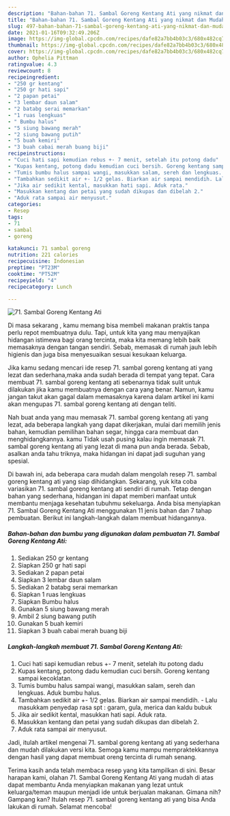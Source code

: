 ```yaml
---
description: "Bahan-bahan 71. Sambal Goreng Kentang Ati yang nikmat dan Mudah Dibuat"
title: "Bahan-bahan 71. Sambal Goreng Kentang Ati yang nikmat dan Mudah Dibuat"
slug: 497-bahan-bahan-71-sambal-goreng-kentang-ati-yang-nikmat-dan-mudah-dibuat
date: 2021-01-16T09:32:49.206Z
image: https://img-global.cpcdn.com/recipes/dafe82a7bb4b03c3/680x482cq70/71-sambal-goreng-kentang-ati-foto-resep-utama.jpg
thumbnail: https://img-global.cpcdn.com/recipes/dafe82a7bb4b03c3/680x482cq70/71-sambal-goreng-kentang-ati-foto-resep-utama.jpg
cover: https://img-global.cpcdn.com/recipes/dafe82a7bb4b03c3/680x482cq70/71-sambal-goreng-kentang-ati-foto-resep-utama.jpg
author: Ophelia Pittman
ratingvalue: 4.3
reviewcount: 8
recipeingredient:
- "250 gr kentang"
- "250 gr hati sapi"
- "2 papan petai"
- "3 lembar daun salam"
- "2 batabg serai memarkan"
- "1 ruas lengkuas"
- " Bumbu halus"
- "5 siung bawang merah"
- "2 siung bawang putih"
- "5 buah kemiri"
- "3 buah cabai merah buang biji"
recipeinstructions:
- "Cuci hati sapi kemudian rebus +- 7 menit, setelah itu potong dadu"
- "Kupas kentang, potong dadu kemudian cuci bersih. Goreng kentang sampai kecoklatan."
- "Tumis bumbu halus sampai wangi, masukkan salam, sereh dan lengkuas. Aduk bumbu halus."
- "Tambahkan sedikit air +- 1/2 gelas. Biarkan air sampai mendidih. Lalu masukkam penyedap rasa spt : garam, gula, merica dan kaldu bubuk"
- "Jika air sedikit kental, masukkan hati sapi. Aduk rata."
- "Masukkan kentang dan petai yang sudah dikupas dan dibelah 2."
- "Aduk rata sampai air menyusut."
categories:
- Resep
tags:
- 71
- sambal
- goreng

katakunci: 71 sambal goreng 
nutrition: 221 calories
recipecuisine: Indonesian
preptime: "PT23M"
cooktime: "PT52M"
recipeyield: "4"
recipecategory: Lunch

---
```



![71. Sambal Goreng Kentang Ati](https://img-global.cpcdn.com/recipes/dafe82a7bb4b03c3/680x482cq70/71-sambal-goreng-kentang-ati-foto-resep-utama.jpg)

Di masa  sekarang , kamu memang bisa membeli makanan praktis tanpa perlu repot membuatnya dulu. Tapi, untuk kita yang mau menyajikan hidangan istimewa bagi orang tercinta, maka kita memang lebih baik memasaknya dengan tangan sendiri. Sebab, memasak di rumah jauh lebih higienis dan juga bisa menyesuaikan sesuai kesukaan keluarga.

Jika kamu sedang mencari ide resep 71. sambal goreng kentang ati yang lezat dan sederhana,maka anda sudah berada di tempat yang tepat. Cara membuat 71. sambal goreng kentang ati  sebenarnya tidak sulit untuk dilakukan jika kamu membuatnya dengan cara yang benar. Namun, kamu jangan takut akan gagal dalam memasaknya 
karena dalam artikel ini kami akan mengupas 71. sambal goreng kentang ati dengan teliti.  



Nah buat anda yang mau memasak 71. sambal goreng kentang ati yang lezat, ada beberapa langkah yang dapat dikerjakan, mulai dari memilih jenis bahan, kemudian pemilihan bahan segar, hingga cara membuat dan menghidangkannya. kamu Tidak usah pusing kalau ingin memasak 71. sambal goreng kentang ati yang lezat di mana pun anda berada. Sebab, asalkan anda  tahu triknya, maka hidangan ini dapat jadi suguhan yang spesial.

Di bawah ini, ada beberapa cara mudah dalam mengolah resep 71. sambal goreng kentang ati yang siap dihidangkan. Sekarang, yuk kita coba variasikan 71. sambal goreng kentang ati sendiri di rumah. Tetap dengan bahan yang sederhana, hidangan ini dapat memberi manfaat untuk membantu menjaga kesehatan tubuhmu sekeluarga. Anda bisa menyiapkan 71. Sambal Goreng Kentang Ati menggunakan 11 jenis bahan dan 7 tahap pembuatan. Berikut ini langkah-langkah dalam membuat hidangannya.

<!--inarticleads1-->

##### Bahan-bahan dan bumbu yang digunakan dalam pembuatan 71. Sambal Goreng Kentang Ati:

1. Sediakan 250 gr kentang
1. Siapkan 250 gr hati sapi
1. Sediakan 2 papan petai
1. Siapkan 3 lembar daun salam
1. Sediakan 2 batabg serai memarkan
1. Siapkan 1 ruas lengkuas
1. Siapkan  Bumbu halus
1. Gunakan 5 siung bawang merah
1. Ambil 2 siung bawang putih
1. Gunakan 5 buah kemiri
1. Siapkan 3 buah cabai merah buang biji




<!--inarticleads2-->

##### Langkah-langkah membuat 71. Sambal Goreng Kentang Ati:

1. Cuci hati sapi kemudian rebus +- 7 menit, setelah itu potong dadu
1. Kupas kentang, potong dadu kemudian cuci bersih. Goreng kentang sampai kecoklatan.
1. Tumis bumbu halus sampai wangi, masukkan salam, sereh dan lengkuas. Aduk bumbu halus.
1. Tambahkan sedikit air +- 1/2 gelas. Biarkan air sampai mendidih. - Lalu masukkam penyedap rasa spt : garam, gula, merica dan kaldu bubuk
1. Jika air sedikit kental, masukkan hati sapi. Aduk rata.
1. Masukkan kentang dan petai yang sudah dikupas dan dibelah 2.
1. Aduk rata sampai air menyusut.




Jadi, itulah artikel mengenai  71. sambal goreng kentang ati  yang sederhana dan mudah dilakukan versi kita. Semoga kamu mampu mempraktekkannya dengan hasil yang dapat membuat oreng tercinta di rumah senang. 

Terima kasih anda telah membaca resep yang kita tampilkan di sini. Besar harapan kami, olahan  71. Sambal Goreng Kentang Ati yang mudah di atas dapat membantu Anda menyiapkan makanan yang lezat untuk keluarga/teman maupun menjadi ide untuk berjualan makanan. Gimana nih? Gampang kan? Itulah resep 71. sambal goreng kentang ati yang bisa Anda lakukan di rumah. Selamat mencoba!

